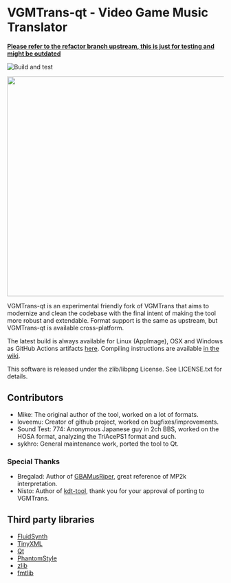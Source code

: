 
# VGMTrans-qt - Video Game Music Translator

[**Please refer to the refactor branch upstream, this is just for testing and might be outdated**](https://github.com/vgmtrans/vgmtrans/tree/refactor)

![Build and test](https://github.com/sykhro/vgmtrans-qt/workflows/Build%20and%20test/badge.svg?branch=refactor)

<p align="center">
<img height="512" src="https://raw.githubusercontent.com/sykhro/vgmtrans-qt/refactor/.github/prev.png"><br>
</p>

VGMTrans-qt is an experimental friendly fork of VGMTrans that aims to modernize and clean the codebase with the final intent of making the tool more robust and extendable.
Format support is the same as upstream, but VGMTrans-qt is available cross-platform.

The latest build is always available for Linux (AppImage), OSX and Windows as GitHub Actions artifacts [here](https://github.com/sykhro/vgmtrans-qt/actions).
Compiling instructions are available [in the wiki](https://github.com/sykhro/vgmtrans-qt/wiki/Building).

This software is released under the zlib/libpng License. See LICENSE.txt for details.

Contributors
------------

- Mike: The original author of the tool, worked on a lot of formats.
- loveemu: Creator of github project, worked on bugfixes/improvements.
- Sound Test: 774: Anonymous Japanese guy in 2ch BBS, worked on the HOSA format, analyzing the TriAcePS1 format and such.
- sykhro: General maintenance work, ported the tool to Qt.

### Special Thanks

- Bregalad: Author of [GBAMusRiper](http://www.romhacking.net/utilities/881/), great reference of MP2k interpretation.
- Nisto: Author of [kdt-tool](https://github.com/Nisto/kdt-tool), thank you for your approval of porting to VGMTrans.

Third party libraries
------------

- [FluidSynth](https://github.com/FluidSynth/fluidsynth)
- [TinyXML](http://www.grinninglizard.com/tinyxml/)
- [Qt](https://www.qt.io/download-open-source)
- [PhantomStyle](https://github.com/randrew/phantomstyle)
- [zlib](https://github.com/madler/zlib)
- [fmtlib](https://github.com/fmtlib/fmt)
